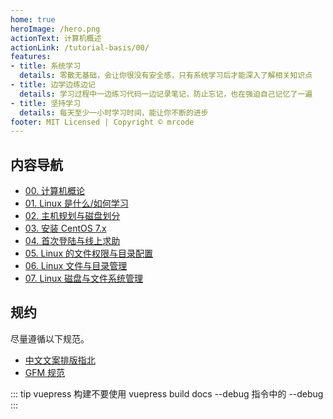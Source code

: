 ```yaml
---
home: true
heroImage: /hero.png
actionText: 计算机概述
actionLink: /tutorial-basis/00/
features:
- title: 系统学习
  details: 零散无基础，会让你很没有安全感，只有系统学习后才能深入了解相关知识点
- title: 边学边练边记
  details: 学习过程中一边练习代码一边记录笔记，防止忘记，也在强迫自己记忆了一遍
- title: 坚持学习
  details: 每天至少一小时学习时间，能让你不断的进步
footer: MIT Licensed | Copyright © mrcode
---
```



## 内容导航

- [00. 计算机概论](/tutorial-basis/00/)
- [01. Linux 是什么/如何学习](/tutorial-basis/01/)
- [02. 主机规划与磁盘划分](/tutorial-basis/02/)
- [03. 安装 CentOS 7.x](/tutorial-basis/03/)
- [04. 首次登陆与线上求助](/tutorial-basis/04/)
- [05. Linux 的文件权限与目录配置](/tutorial-basis/05/)
- [06. Linux 文件与目录管理](/tutorial-basis/06/)
- [07. Linux 磁盘与文件系统管理](/tutorial-basis/07/)

## 规约

尽量遵循以下规范。

- [中文文案排版指北](https://github.com/mzlogin/chinese-copywriting-guidelines)
- [GFM 规范](https://github.github.com/gfm/)

::: tip
vuepress 构建不要使用 vuepress build docs --debug 指令中的 --debug
:::
